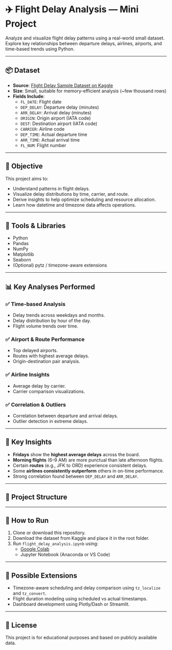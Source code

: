 # ✈️ Flight Delay Analysis — Mini Project

Analyze and visualize flight delay patterns using a real-world small dataset. Explore key relationships between departure delays, airlines, airports, and time-based trends using Python.

---

## 📦 Dataset

- **Source**: [Flight Delay Sample Dataset on Kaggle](https://www.kaggle.com/datasets/izumita/flight-delay-sample)
- **Size**: Small, suitable for memory-efficient analysis (~few thousand rows)
- **Fields Include**:
  - `FL_DATE`: Flight date
  - `DEP_DELAY`: Departure delay (minutes)
  - `ARR_DELAY`: Arrival delay (minutes)
  - `ORIGIN`: Origin airport (IATA code)
  - `DEST`: Destination airport (IATA code)
  - `CARRIER`: Airline code
  - `DEP_TIME`: Actual departure time
  - `ARR_TIME`: Actual arrival time
  - `FL_NUM`: Flight number

---

## 🎯 Objective

This project aims to:

- Understand patterns in flight delays.
- Visualize delay distributions by time, carrier, and route.
- Derive insights to help optimize scheduling and resource allocation.
- Learn how datetime and timezone data affects operations.

---

## 🧰 Tools & Libraries

- Python
- Pandas
- NumPy
- Matplotlib
- Seaborn
- (Optional) pytz / timezone-aware extensions

---

## 📊 Key Analyses Performed

### ✅ Time-based Analysis
- Delay trends across weekdays and months.
- Delay distribution by hour of the day.
- Flight volume trends over time.

### ✅ Airport & Route Performance
- Top delayed airports.
- Routes with highest average delays.
- Origin-destination pair analysis.

### ✅ Airline Insights
- Average delay by carrier.
- Carrier comparison visualizations.

### ✅ Correlation & Outliers
- Correlation between departure and arrival delays.
- Outlier detection in extreme delays.

---

## 🔎 Key Insights

- **Fridays** show the **highest average delays** across the board.
- **Morning flights** (6–9 AM) are more punctual than late afternoon flights.
- Certain **routes** (e.g., JFK to ORD) experience consistent delays.
- Some **airlines consistently outperform** others in on-time performance.
- Strong correlation found between `DEP_DELAY` and `ARR_DELAY`.

---

## 📂 Project Structure


---

## 🚀 How to Run

1. Clone or download this repository.
2. Download the dataset from Kaggle and place it in the root folder.
3. Run `flight_delay_analysis.ipynb` using:
   - [Google Colab](https://colab.research.google.com/)
   - Jupyter Notebook (Anaconda or VS Code)

---

## 🧠 Possible Extensions

- Timezone-aware scheduling and delay comparison using `tz_localize` and `tz_convert`.
- Flight duration modeling using scheduled vs actual timestamps.
- Dashboard development using Plotly/Dash or Streamlit.

---

## 📎 License

This project is for educational purposes and based on publicly available data.
